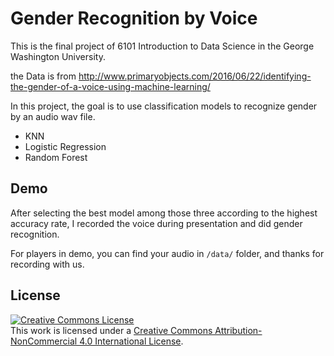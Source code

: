 # Gender Recognition by Voice

This is the final project of 6101 Introduction to Data Science in the George Washington University.

the Data is from http://www.primaryobjects.com/2016/06/22/identifying-the-gender-of-a-voice-using-machine-learning/

In this project, the goal is to use classification models to recognize gender by an audio wav file.  

- KNN
- Logistic Regression
- Random Forest 

## Demo
After selecting the best model among those three according to the highest accuracy rate, I recorded the voice  during presentation and did gender recognition.

For players in demo, you can find your audio in `/data/` folder, and thanks for recording with us. 

## License

<a rel="license" href="http://creativecommons.org/licenses/by-nc/4.0/"><img alt="Creative Commons License" style="border-width:0" src="https://i.creativecommons.org/l/by-nc/4.0/88x31.png" /></a><br />This work is licensed under a <a rel="license" href="http://creativecommons.org/licenses/by-nc/4.0/">Creative Commons Attribution-NonCommercial 4.0 International License</a>. 
